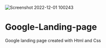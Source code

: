![Screenshot 2022-12-01 100243](https://user-images.githubusercontent.com/97616813/205016366-674aed0e-f897-423a-a161-a51c70aa8ae7.png)
# Google-Landing-page

Google landing page created with Html and Css
